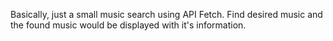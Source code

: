 Basically, just a small music search using API Fetch. Find desired music and the found music would be displayed with it's information.
